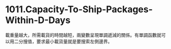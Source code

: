 # 1011.Capacity-To-Ship-Packages-Within-D-Days

載重量越大，所需載貨的時間越短，兩變數呈現單調遞減的關係。有單調函數就可以用二分搜值，要求最小載貨量就是要搜索左側邊界。
